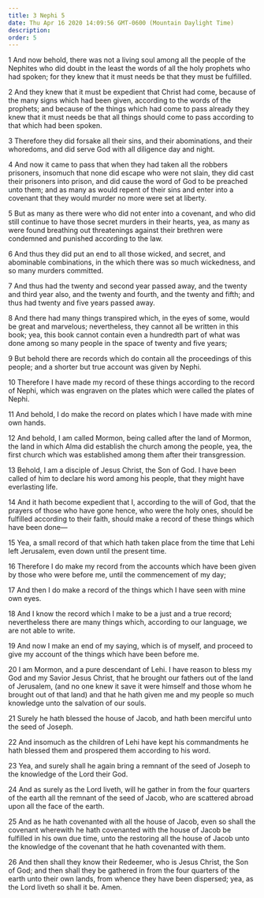 ```yaml
---
title: 3 Nephi 5
date: Thu Apr 16 2020 14:09:56 GMT-0600 (Mountain Daylight Time)
description: 
order: 5
---
```


<p>
  1 And now behold, there was not a living soul among all the people of the
  Nephites who did doubt in the least the words of all the holy prophets who had
  spoken; for they knew that it must needs be that they must be fulfilled.
</p>
<p>
  2 And they knew that it must be expedient that Christ had come, because of the
  many signs which had been given, according to the words of the prophets; and
  because of the things which had come to pass already they knew that it must
  needs be that all things should come to pass according to that which had been
  spoken.
</p>
<p>
  3 Therefore they did forsake all their sins, and their abominations, and their
  whoredoms, and did serve God with all diligence day and night.
</p>
<p>
  4 And now it came to pass that when they had taken all the robbers prisoners,
  insomuch that none did escape who were not slain, they did cast their
  prisoners into prison, and did cause the word of God to be preached unto them;
  and as many as would repent of their sins and enter into a covenant that they
  would murder no more were set at liberty.
</p>
<p>
  5 But as many as there were who did not enter into a covenant, and who did
  still continue to have those secret murders in their hearts, yea, as many as
  were found breathing out threatenings against their brethren were condemned
  and punished according to the law.
</p>
<p>
  6 And thus they did put an end to all those wicked, and secret, and abominable
  combinations, in the which there was so much wickedness, and so many murders
  committed.
</p>
<p>
  7 And thus had the twenty and second year passed away, and the twenty and
  third year also, and the twenty and fourth, and the twenty and fifth; and thus
  had twenty and five years passed away.
</p>
<p>
  8 And there had many things transpired which, in the eyes of some, would be
  great and marvelous; nevertheless, they cannot all be written in this book;
  yea, this book cannot contain even a hundredth part of what was done among so
  many people in the space of twenty and five years;
</p>
<p>
  9 But behold there are records which do contain all the proceedings of this
  people; and a shorter but true account was given by Nephi.
</p>
<p>
  10 Therefore I have made my record of these things according to the record of
  Nephi, which was engraven on the plates which were called the plates of Nephi.
</p>
<p>
  11 And behold, I do make the record on plates which I have made with mine own
  hands.
</p>
<p>
  12 And behold, I am called Mormon, being called after the land of Mormon, the
  land in which Alma did establish the church among the people, yea, the first
  church which was established among them after their transgression.
</p>
<p>
  13 Behold, I am a disciple of Jesus Christ, the Son of God. I have been called
  of him to declare his word among his people, that they might have everlasting
  life.
</p>
<p>
  14 And it hath become expedient that I, according to the will of God, that the
  prayers of those who have gone hence, who were the holy ones, should be
  fulfilled according to their faith, should make a record of these things which
  have been done&#x2014;
</p>
<p>
  15 Yea, a small record of that which hath taken place from the time that Lehi
  left Jerusalem, even down until the present time.
</p>
<p>
  16 Therefore I do make my record from the accounts which have been given by
  those who were before me, until the commencement of my day;
</p>
<p>
  17 And then I do make a record of the things which I have seen with mine own
  eyes.
</p>
<p>
  18 And I know the record which I make to be a just and a true record;
  nevertheless there are many things which, according to our language, we are
  not able to write.
</p>
<p>
  19 And now I make an end of my saying, which is of myself, and proceed to give
  my account of the things which have been before me.
</p>
<p>
  20 I am Mormon, and a pure descendant of Lehi. I have reason to bless my God
  and my Savior Jesus Christ, that he brought our fathers out of the land of
  Jerusalem, (and no one knew it save it were himself and those whom he brought
  out of that land) and that he hath given me and my people so much knowledge
  unto the salvation of our souls.
</p>
<p>
  21 Surely he hath blessed the house of Jacob, and hath been merciful unto the
  seed of Joseph.
</p>
<p>
  22 And insomuch as the children of Lehi have kept his commandments he hath
  blessed them and prospered them according to his word.
</p>
<p>
  23 Yea, and surely shall he again bring a remnant of the seed of Joseph to the
  knowledge of the Lord their God.
</p>
<p>
  24 And as surely as the Lord liveth, will he gather in from the four quarters
  of the earth all the remnant of the seed of Jacob, who are scattered abroad
  upon all the face of the earth.
</p>
<p>
  25 And as he hath covenanted with all the house of Jacob, even so shall the
  covenant wherewith he hath covenanted with the house of Jacob be fulfilled in
  his own due time, unto the restoring all the house of Jacob unto the knowledge
  of the covenant that he hath covenanted with them.
</p>
<p>
  26 And then shall they know their Redeemer, who is Jesus Christ, the Son of
  God; and then shall they be gathered in from the four quarters of the earth
  unto their own lands, from whence they have been dispersed; yea, as the Lord
  liveth so shall it be. Amen.
</p>
